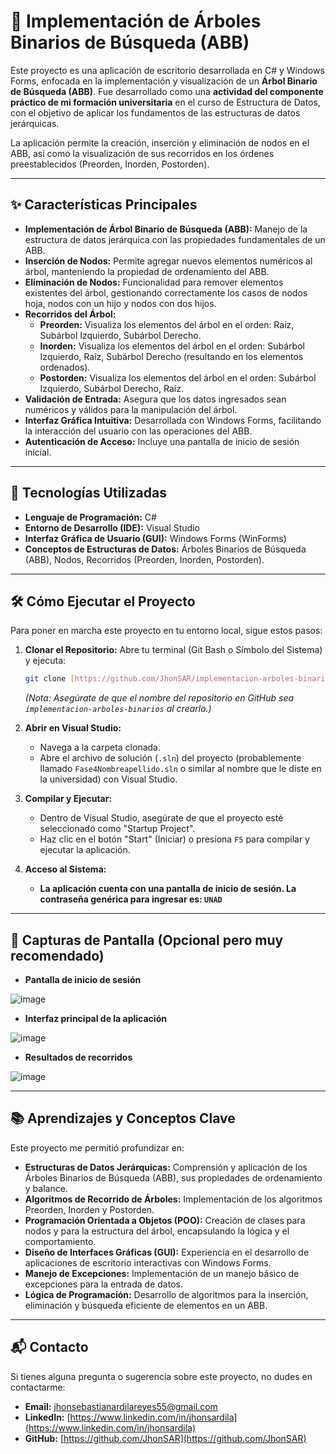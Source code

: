# 🌳 Implementación de Árboles Binarios de Búsqueda (ABB)

Este proyecto es una aplicación de escritorio desarrollada en C# y Windows Forms, enfocada en la implementación y visualización de un **Árbol Binario de Búsqueda (ABB)**. Fue desarrollado como una **actividad del componente práctico de mi formación universitaria** en el curso de Estructura de Datos, con el objetivo de aplicar los fundamentos de las estructuras de datos jerárquicas.

La aplicación permite la creación, inserción y eliminación de nodos en el ABB, así como la visualización de sus recorridos en los órdenes preestablecidos (Preorden, Inorden, Postorden).

---

## ✨ Características Principales

* **Implementación de Árbol Binario de Búsqueda (ABB):** Manejo de la estructura de datos jerárquica con las propiedades fundamentales de un ABB.
* **Inserción de Nodos:** Permite agregar nuevos elementos numéricos al árbol, manteniendo la propiedad de ordenamiento del ABB.
* **Eliminación de Nodos:** Funcionalidad para remover elementos existentes del árbol, gestionando correctamente los casos de nodos hoja, nodos con un hijo y nodos con dos hijos.
* **Recorridos del Árbol:**
    * **Preorden:** Visualiza los elementos del árbol en el orden: Raíz, Subárbol Izquierdo, Subárbol Derecho.
    * **Inorden:** Visualiza los elementos del árbol en el orden: Subárbol Izquierdo, Raíz, Subárbol Derecho (resultando en los elementos ordenados).
    * **Postorden:** Visualiza los elementos del árbol en el orden: Subárbol Izquierdo, Subárbol Derecho, Raíz.
* **Validación de Entrada:** Asegura que los datos ingresados sean numéricos y válidos para la manipulación del árbol.
* **Interfaz Gráfica Intuitiva:** Desarrollada con Windows Forms, facilitando la interacción del usuario con las operaciones del ABB.
* **Autenticación de Acceso:** Incluye una pantalla de inicio de sesión inicial.

---

## 🚀 Tecnologías Utilizadas

* **Lenguaje de Programación:** C#
* **Entorno de Desarrollo (IDE):** Visual Studio
* **Interfaz Gráfica de Usuario (GUI):** Windows Forms (WinForms)
* **Conceptos de Estructuras de Datos:** Árboles Binarios de Búsqueda (ABB), Nodos, Recorridos (Preorden, Inorden, Postorden).

---

## 🛠️ Cómo Ejecutar el Proyecto

Para poner en marcha este proyecto en tu entorno local, sigue estos pasos:

1.  **Clonar el Repositorio:**
    Abre tu terminal (Git Bash o Símbolo del Sistema) y ejecuta:
    ```bash
    git clone [https://github.com/JhonSAR/implementacion-arboles-binarios.git](https://github.com/JhonSAR/implementacion-arboles-binarios.git)
    ```
    *(Nota: Asegúrate de que el nombre del repositorio en GitHub sea `implementacion-arboles-binarios` al crearlo.)*

2.  **Abrir en Visual Studio:**
    * Navega a la carpeta clonada.
    * Abre el archivo de solución (`.sln`) del proyecto (probablemente llamado `Fase4Nombreapellido.sln` o similar al nombre que le diste en la universidad) con Visual Studio.

3.  **Compilar y Ejecutar:**
    * Dentro de Visual Studio, asegúrate de que el proyecto esté seleccionado como "Startup Project".
    * Haz clic en el botón "Start" (Iniciar) o presiona `F5` para compilar y ejecutar la aplicación.

4.  **Acceso al Sistema:**
    * **La aplicación cuenta con una pantalla de inicio de sesión. La contraseña genérica para ingresar es: `UNAD`**

---

## 📸 Capturas de Pantalla (Opcional pero muy recomendado)

* **Pantalla de inicio de sesión**

![image](https://github.com/user-attachments/assets/994b742d-5ce3-479a-9dfd-0aeebca3ac54)

* **Interfaz principal de la aplicación**

![image](https://github.com/user-attachments/assets/e7b6c520-cd3b-4fcb-923d-7209d12fd6b6)


* **Resultados de recorridos**

![image](https://github.com/user-attachments/assets/b780bd3b-c7dc-464e-a38c-4e76494e3c39)

---

## 📚 Aprendizajes y Conceptos Clave

Este proyecto me permitió profundizar en:

* **Estructuras de Datos Jerárquicas:** Comprensión y aplicación de los Árboles Binarios de Búsqueda (ABB), sus propiedades de ordenamiento y balance.
* **Algoritmos de Recorrido de Árboles:** Implementación de los algoritmos Preorden, Inorden y Postorden.
* **Programación Orientada a Objetos (POO):** Creación de clases para nodos y para la estructura del árbol, encapsulando la lógica y el comportamiento.
* **Diseño de Interfaces Gráficas (GUI):** Experiencia en el desarrollo de aplicaciones de escritorio interactivas con Windows Forms.
* **Manejo de Excepciones:** Implementación de un manejo básico de excepciones para la entrada de datos.
* **Lógica de Programación:** Desarrollo de algoritmos para la inserción, eliminación y búsqueda eficiente de elementos en un ABB.

---

## 📬 Contacto

Si tienes alguna pregunta o sugerencia sobre este proyecto, no dudes en contactarme:

* **Email:** jhonsebastianardilareyes55@gmail.com
* **LinkedIn:** [https://www.linkedin.com/in/jhonsardila](https://www.linkedin.com/in/jhonsardila)
* **GitHub:** [https://github.com/JhonSAR](https://github.com/JhonSAR)

